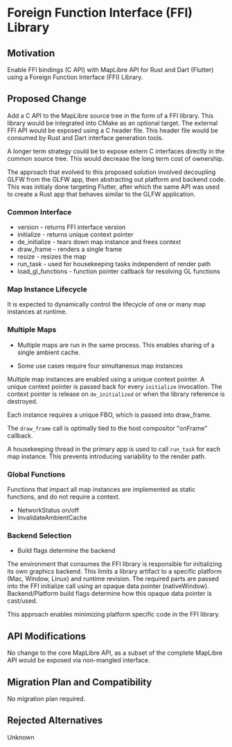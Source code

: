 # Foreign Function Interface (FFI) Library

## Motivation

Enable FFI bindings (C API) with MapLibre API for Rust and Dart (Flutter) using a Foreign Function Interface (FFI) Library.

## Proposed Change

Add a C API to the MapLibre source tree in the form of a FFI library.  This library would be integrated into CMake as an optional target.  The external FFI API would be exposed using a C header file.  This header file would be consumed by Rust and Dart interface generation tools.

A longer term strategy could be to expose extern C interfaces directly in the common source tree.  This would decrease the long term cost of ownership.

The approach that evolved to this proposed solution involved decoupling GLFW from the GLFW app, then abstracting out platform and backend code.  This was initialy done targeting Flutter, after which the same API was used to create a Rust app that behaves similar to the GLFW application.

### Common Interface

* version - returns FFI interface version
* initialize - returns unique context pointer
* de_initialize - tears down map instance and frees context
* draw_frame - renders a single frame
* resize - resizes the map
* run_task - used for housekeeping tasks independent of render path
* load_gl_functions - function pointer callback for resolving GL functions

### Map Instance Lifecycle

It is expected to dynamically control the lifecycle of one or many map instances at runtime.

### Multiple Maps

* Multiple maps are run in the same process.  This enables sharing of a single ambient cache.

* Some use cases require four simultaneous map instances

Multiple map instances are enabled using a unique context pointer.  A unique context pointer is passed back for every `initialize` invocation. The context pointer is release on `de_initialized` or when the library reference is destroyed.

Each instance requires a unique FBO, which is passed into draw_frame.

The `draw_frame` call is optimally tied to the host compositor "onFrame" callback.

A housekeeping thread in the primary app is used to call `run_task` for each map instance.  This prevents introducing variability to the render path.

### Global Functions

Functions that impact all map instances are implemented as static functions, and do not require a context.

* NetworkStatus on/off
* InvalidateAmbientCache

### Backend Selection

* Build flags determine the backend

The environment that consumes the FFI library is responsible for initializing its own graphics backend.  This limits a library artifact to a specific platform (Mac, Window, Linux) and runtime revision.  The required parts are passed into the FFI initialize call using an opaque data pointer (nativeWindow).  Backend/Platform build flags determine how this opaque data pointer is cast/used.

This approach enables minimizing platform specific code in the FFI library.

## API Modifications

No change to the core MapLibre API, as a subset of the complete MapLibre API would be exposed via non-mangled interface.

## Migration Plan and Compatibility

No migration plan required.

## Rejected Alternatives

Unknown
